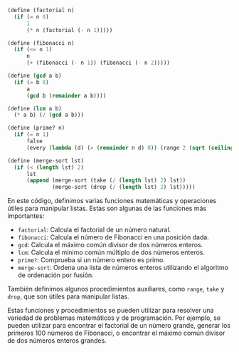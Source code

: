 ```scheme
(define (factorial n)
  (if (= n 0)
      1
      (* n (factorial (- n 1)))))

(define (fibonacci n)
  (if (<= n 1)
      n
      (+ (fibonacci (- n 1)) (fibonacci (- n 2)))))

(define (gcd a b)
  (if (= b 0)
      a
      (gcd b (remainder a b))))

(define (lcm a b)
  (* a b) (/ (gcd a b)))

(define (prime? n)
  (if (= n 1)
      false
      (every (lambda (d) (> (remainder n d) 0)) (range 2 (sqrt (ceiling n))))))

(define (merge-sort lst)
  (if (< (length lst) 2)
      lst
      (append (merge-sort (take (/ (length lst) 2) lst))
              (merge-sort (drop (/ (length lst) 2) lst)))))

```

En este código, definimos varias funciones matemáticas y operaciones útiles para manipular listas. Estas son algunas de las funciones más importantes:

* `factorial`: Calcula el factorial de un número natural.
* `fibonacci`: Calcula el número de Fibonacci en una posición dada.
* `gcd`: Calcula el máximo común divisor de dos números enteros.
* `lcm`: Calcula el mínimo común múltiplo de dos números enteros.
* `prime?`: Comprueba si un número entero es primo.
* `merge-sort`: Ordena una lista de números enteros utilizando el algoritmo de ordenación por fusión.

También definimos algunos procedimientos auxiliares, como `range`, `take` y `drop`, que son útiles para manipular listas.

Estas funciones y procedimientos se pueden utilizar para resolver una variedad de problemas matemáticos y de programación. Por ejemplo, se pueden utilizar para encontrar el factorial de un número grande, generar los primeros 100 números de Fibonacci, o encontrar el máximo común divisor de dos números enteros grandes.